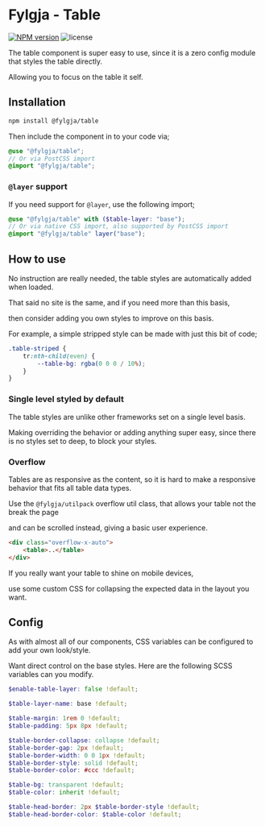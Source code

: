 # Fylgja - Table

[![NPM version](https://img.shields.io/npm/v/@fylgja/table)](https://www.npmjs.org/package/@fylgja/table)
![license](https://img.shields.io/github/license/fylgja/fylgja)

The table component is super easy to use,
since it is a zero config module that styles the table directly.

Allowing you to focus on the table it self.

## Installation

```bash
npm install @fylgja/table
```

Then include the component in to your code via;

```scss
@use "@fylgja/table";
// Or via PostCSS import
@import "@fylgja/table";
```

### `@layer` support

If you need support for `@layer`,
use the following import;

```scss
@use "@fylgja/table" with ($table-layer: "base");
// Or via native CSS import, also supported by PostCSS import
@import "@fylgja/table" layer("base");
```

## How to use

No instruction are really needed,
the table styles are automatically added when loaded.

That said no site is the same, and if you need more than this basis,

then consider adding you own styles to improve on this basis.

For example,
a simple stripped style can be made with just this bit of code;

```scss
.table-striped {
    tr:nth-child(even) {
        --table-bg: rgba(0 0 0 / 10%);
    }
}
```

### Single level styled by default

The table styles are unlike other frameworks set on a single level basis.

Making overriding the behavior or adding anything super easy,
since there is no styles set to deep, to block your styles.

### Overflow

Tables are as responsive as the content,
so it is hard to make a responsive behavior that fits all table data types.

Use the `@fylgja/utilpack` overflow util class,
that allows your table not the break the page

and can be scrolled instead, giving a basic user experience.

```html
<div class="overflow-x-auto">
    <table>..</table>
</div>
```

If you really want your table to shine on mobile devices,

use some custom CSS for collapsing the expected data in the layout you want.

## Config

As with almost all of our components,
CSS variables can be configured to add your own look/style.

Want direct control on the base styles.
Here are the following SCSS variables can you modify.

```scss
$enable-table-layer: false !default;

$table-layer-name: base !default;

$table-margin: 1rem 0 !default;
$table-padding: 5px 8px !default;

$table-border-collapse: collapse !default;
$table-border-gap: 2px !default;
$table-border-width: 0 0 1px !default;
$table-border-style: solid !default;
$table-border-color: #ccc !default;

$table-bg: transparent !default;
$table-color: inherit !default;

$table-head-border: 2px $table-border-style !default;
$table-head-border-color: $table-color !default;
```
